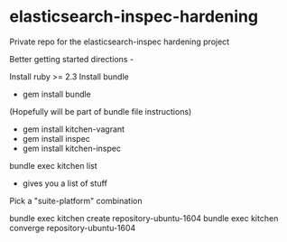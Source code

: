 # elasticsearch-inspec-hardening
Private repo for the elasticsearch-inspec hardening project

Better getting started directions - 

Install ruby >= 2.3
Install bundle
* gem install bundle

(Hopefully will be part of bundle file instructions)
* gem install kitchen-vagrant
* gem install inspec
* gem install kitchen-inspec

bundle exec kitchen list
* gives you a list of stuff

Pick a "suite-platform" combination

bundle exec kitchen create repository-ubuntu-1604
bundle exec kitchen converge repository-ubuntu-1604
